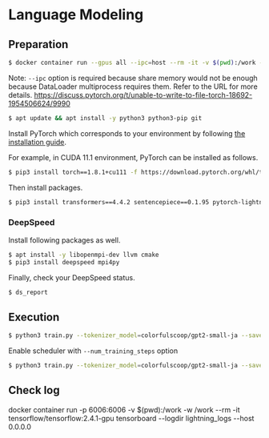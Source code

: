 # Language Modeling

## Preparation

```sh
$ docker container run --gpus all --ipc=host --rm -it -v $(pwd):/work -w /work nvidia/cuda:11.1-devel-ubuntu20.04 bash
```

Note: `--ipc` option is required because share memory would not be enough because DataLoader multiprocess requires them. Refer to the URL for more details. https://discuss.pytorch.org/t/unable-to-write-to-file-torch-18692-1954506624/9990

```sh
$ apt update && apt install -y python3 python3-pip git
```

Install PyTorch which corresponds to your environment by following [the installation guide](https://pytorch.org/get-started/locally/).

For example, in CUDA 11.1 environment, PyTorch can be installed as follows.

 ```sh
$ pip3 install torch==1.8.1+cu111 -f https://download.pytorch.org/whl/torch_stable.html
```

Then install packages.

```sh
$ pip3 install transformers==4.4.2 sentencepiece==0.1.95 pytorch-lightning==1.2.7 fire==0.4.0 git+https://github.com/colorfulscoop/torchlang
```

### DeepSpeed

Install following packages as well.

```sh
$ apt install -y libopenmpi-dev llvm cmake
$ pip3 install deepspeed mpi4py
```

Finally, check your DeepSpeed status.

```sh
$ ds_report
```

## Execution

```sh
$ python3 train.py --tokenizer_model=colorfulscoop/gpt2-small-ja --save_model_dir=model --train_file=data/train.txt --valid_file=data/valid.txt --gpus=1 --precision=16 --lr=1e-4 --seed=1000 --val_check_interval=100000 --max_steps=1000000
```

Enable scheduler with `--num_training_steps` option

```sh
$ python3 train.py --tokenizer_model=colorfulscoop/gpt2-small-ja --save_model_dir=model-scheduler --train_file=data/train.txt --valid_file=data/valid.txt --gpus=1 --precision=16 --lr=1e-4 --seed=1000 --val_check_interval=100000 --max_steps=1000000 --num_training_steps=1000000
```


## Check log

docker container run -p 6006:6006 -v $(pwd):/work -w /work --rm -it tensorflow/tensorflow:2.4.1-gpu tensorboard --logdir lightning_logs --host 0.0.0.0
